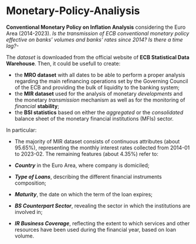 # Monetary-Policy-Analiysis

**Conventional Monetary Policy on Inflation Analysis** considering the Euro Area (2014-2023).
*Is the transmission of ECB conventional monetary policy effective on banks’ volumes and banks’ rates since 2014? Is there a time lag?-*

The *dataset* is downloaded from the official website of **ECB Statistical Data Warehouse**. 
Then, it could be usefull to create:
* the **MRO dataset** with all dates to be able to perform a proper analysis regarding the main refinancing operations set by the Governing Council of the ECB and providing the bulk of liquidity to the banking system;
* the **MIR dataset** used for the analysis of monetary *developments* and the monetary *transmission* mechanism as well as for the monitoring of *financial* **stability**;
* the **BSI statistics** based on either the *aggregated* or the *consolidated* balance sheet of the monetary financial institutions (MFIs) sector.

In particular:
* The majority of MIR dataset consists of continuous attributes (about 95.65%), representing the monthly interest rates collected from 2014-01 to 2023-02. The remaining features (about 4.35%) refer to:

*   ***Country*** in the Euro Area, where company is domiciled;
*   ***Type of Loans***, describing the different financial instruments composition; 
*   ***Maturity***, the date on which the term of the loan expires;
*   ***BS Counterpart Sector***, revealing the sector in which the institutions are involved in;
*   ***IR Business Coverage***, reflecting the extent to which services and other resources have been used during the financial year, based on loan volume. 
